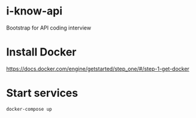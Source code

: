 # i-know-api
Bootstrap for API coding interview

# Install Docker
https://docs.docker.com/engine/getstarted/step_one/#/step-1-get-docker

# Start services
```
docker-compose up
```
